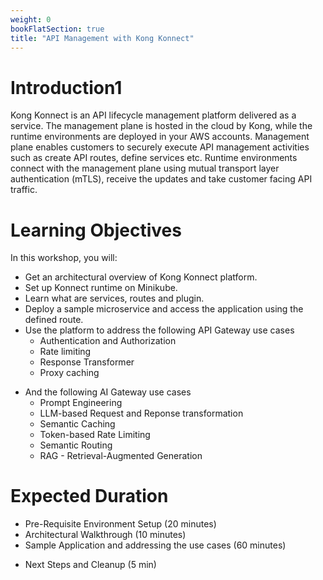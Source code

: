 ```yaml
---
weight: 0
bookFlatSection: true
title: "API Management with Kong Konnect"
---
```


# Introduction1

Kong Konnect is an API lifecycle management platform delivered as a service. The management plane is hosted in the cloud by Kong, while the runtime environments are deployed in your AWS accounts. Management plane enables customers to securely execute API management activities such as create API routes, define services etc. Runtime environments connect with the management plane using mutual transport layer authentication (mTLS), receive the updates and take customer facing API traffic.

# Learning Objectives

In this workshop, you will:

* Get an architectural overview of Kong Konnect platform.
* Set up Konnect runtime on Minikube.
* Learn what are services, routes and plugin.
* Deploy a sample microservice and access the application using the defined route.
* Use the platform to address the following API Gateway use cases
    * Authentication and Authorization
    * Rate limiting
    * Response Transformer
    <!-- * Invoke AWS Lambda -->
    * Proxy caching
<!-- * Learn how to do observability -->

* And the following AI Gateway use cases
    * Prompt Engineering
    * LLM-based Request and Reponse transformation
    * Semantic Caching
    * Token-based Rate Limiting
    * Semantic Routing
    * RAG - Retrieval-Augmented Generation

# Expected Duration

* Pre-Requisite Environment Setup (20 minutes)
* Architectural Walkthrough (10 minutes)
* Sample Application and addressing the use cases (60 minutes)
<!-- * Observability (20 minutes) -->
* Next Steps and Cleanup (5 min)


